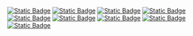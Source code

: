 [![Static Badge](https://img.shields.io/badge/pygame-brown)](https://pypi.org/project/pygame/)
[![Static Badge](https://img.shields.io/badge/pygame-red)](https://pypi.org/project/pygame/)
[![Static Badge](https://img.shields.io/badge/random,-yellow)](https://pypi.org/project/random,/)
[![Static Badge](https://img.shields.io/badge/pygame_menu-blue)](https://pypi.org/project/pygame_menu/)
[![Static Badge](https://img.shields.io/badge/pygame_menu-purple)](https://pypi.org/project/pygame_menu/)
[![Static Badge](https://img.shields.io/badge/perlin_noise-pink)](https://pypi.org/project/perlin_noise/)
[![Static Badge](https://img.shields.io/badge/pathfinding-brown)](https://pypi.org/project/pathfinding/)
[![Static Badge](https://img.shields.io/badge/pathfinding-brown)](https://pypi.org/project/pathfinding/)
[![Static Badge](https://img.shields.io/badge/textwrap-purple)](https://pypi.org/project/textwrap/)